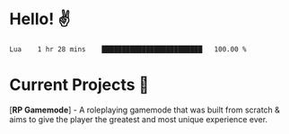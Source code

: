 # Hello! ✌️

<!--START_SECTION:waka-->
```text
Lua    1 hr 28 mins    █████████████████████████   100.00 % 
```
<!--END_SECTION:waka-->

# Current Projects 🎨
[**RP Gamemode**] - A roleplaying gamemode that was built from scratch & aims to give the player the greatest and most unique experience ever.
